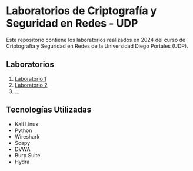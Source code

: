 # Laboratorios de Criptografía y Seguridad en Redes - UDP
Este repositorio contiene los laboratorios realizados en 2024 del curso de Criptografía y Seguridad en Redes de la Universidad Diego Portales (UDP).
## Laboratorios
1. [Laboratorio 1](./Laboratorio1)
2. [Laboratorio 2](./Laboratorio2)
3. ...
## Tecnologías Utilizadas
- Kali Linux
- Python
- Wireshark
- Scapy
- DVWA
- Burp Suite
- Hydra
